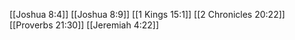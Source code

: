 [[Joshua 8:4]]
[[Joshua 8:9]]
[[1 Kings 15:1]]
[[2 Chronicles 20:22]]
[[Proverbs 21:30]]
[[Jeremiah 4:22]]
